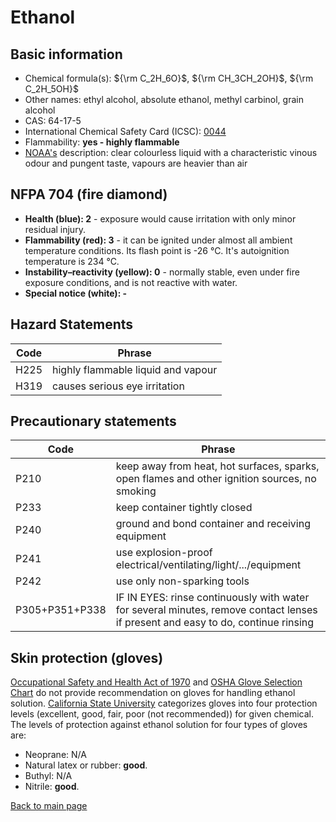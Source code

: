 # Ethanol

## Basic information

- Chemical formula(s): ${\rm C_2H_6O}$, ${\rm CH_3CH_2OH}$, ${\rm C_2H_5OH}$
- Other names: ethyl alcohol, absolute ethanol, methyl carbinol, grain alcohol
- CAS: 64-17-5
- International Chemical Safety Card (ICSC): [0044](https://www.inchem.org/documents/icsc/icsc/eics0044.htm)
- Flammability: **yes - highly flammable**
- [NOAA's](https://cameochemicals.noaa.gov/chemical/667) description: clear colourless liquid with a characteristic vinous odour and pungent taste, vapours are heavier than air

## NFPA 704 (fire diamond)

- **Health (blue): 2** - exposure would cause irritation with only minor residual injury.
- **Flammability (red): 3** - it can be ignited under almost all ambient temperature conditions. Its flash point is -26 °C. It's autoignition temperature is 234 °C.
- **Instability–reactivity (yellow): 0** - normally stable, even under fire exposure conditions, and is not reactive with water.
- **Special notice (white): -**

## Hazard Statements

| Code | Phrase                             |
| ---- | ---------------------------------- |
| H225 | highly flammable liquid and vapour |
| H319 | causes serious eye irritation      |

## Precautionary statements

| Code           | Phrase                                                                                                                           |
| -------------- | -------------------------------------------------------------------------------------------------------------------------------- |
| P210           | keep away from heat, hot surfaces, sparks, open flames and other ignition sources, no smoking                                    |
| P233           | keep container tightly closed                                                                                                    |
| P240           | ground and bond container and receiving equipment                                                                                |
| P241           | use explosion-proof electrical/ventilating/light/.../equipment                                                                   |
| P242           | use only non-sparking tools                                                                                                      |
| P305+P351+P338 | IF IN EYES: rinse continuously with water for several minutes, remove contact lenses if present and easy to do, continue rinsing |

## Skin protection (gloves)

[Occupational Safety and Health Act of 1970](https://www.osha.gov/sites/default/files/publications/osha3151.pdf) and [OSHA Glove Selection Chart](https://safety.fsu.edu/safety_manual/OSHA%20Glove%20Selection%20Chart.pdf) do not provide recommendation on gloves for handling ethanol solution. [California State University](https://web.csulb.edu/colleges/cnsm/safety/documents/gloves.htm) categorizes gloves into four protection levels (excellent, good, fair, poor (not recommended)) for given chemical. The levels of protection against ethanol solution for four types of gloves are:

- Neoprane: N/A
- Natural latex or rubber: **good**.
- Buthyl: N/A
- Nitrile: **good**.

[Back to main page](https://github.com/Global-Health-Engineering/wet-lab-chemicals)

